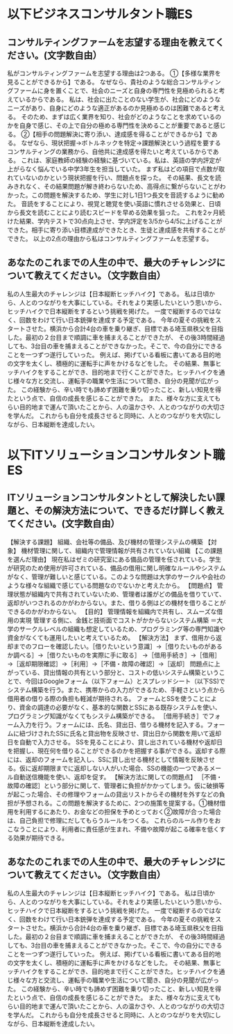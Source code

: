 # 以下ビジネスコンサルタント職ES

## コンサルティングファームを志望する理由を教えてください。(文字数自由）
私がコンサルティングファームを志望する理由は2つある。
①【多様な業界を見ることができるから】である。
なぜなら、貴社のような総合コンサルティングファームに身を置くことで、社会のニーズと自身の専門性を見極められると考えているからである。
私は、社会に出たことのない学生が、社会にどのようなニーズがあり、自身にどのような適正があるのか見極めるのは困難であると考える。
そのため、まずは広く業界を知り、社会がどのようなことを求めているのかを自身で感じ、その上で自分の極める専門性を決めることが重要であると感じる。
②【相手の問題解決に寄り添い、達成感を得ることができるから】である。
なぜなら、現状把握→ボトルネックを特定→課題解決という過程を要するコンサルティングの業務から、自他共に達成感を得たいと考えているからである。
これは、家庭教師の経験の経験に基づいている。私は、英語の学内評定が上がらなく悩んでいる中学3年生を担当していた。
まず私はどの項目で点数が取れていないのかという現状把握を行い、問題点を探った。
その結果、長文を読みきれなく、その結果問題が解き終わらないため、高得点に繋がらないことがわかった。この問題を解決するため、学生に対し1日1つ長文を音読するように勧めた。
音読をすることにより、視覚と聴覚を使い英語に慣れさせる効果と、日頃から長文を読むことにより読むスピードを早める効果を狙った。
これを2ヶ月続けた結果、学内テストで30点向上させ、学内評定を3/5から4/5に上げることができた。相手に寄り添い目標達成ができたとき、生徒と達成感を共有することができた。
以上の2点の理由から私はコンサルティングファームを志望する。

## あなたのこれまでの人生の中で、最大のチャレンジについて教えてください。（文字数自由）
私の人生最大のチャレンジは【日本縦断ヒッチハイク】である。
私は日頃から、人とのつながりを大事にしている。それをより実感したいという思いから、ヒッチハイクで日本縦断をするという挑戦を掲げた。
一度で縦断するのではなく、回数をわけて行い日本銃弾を達成する予定である。
今年の夏その挑戦をスタートさせた。横浜から合計4台の車を乗り継ぎ、目標である埼玉県秩父を目指した。最初の２台目まで順調に車を捕まえることができたが、
その後3時間経過しても、3台目の車を捕まえることができなかった。そこで、今の自分にできることを一つずつ遂行していった。
例えば、掲げている看板に書いてある目的地の文字を太くし、積極的に運転手に声をかけるなどをした。
その結果、無事ヒッチハイクをすることができ、目的地まで行くことができた。ヒッチハイクを通じ様々な方と交流し、運転手の職業や生活について聞き、自分の見聞が広がった。
この経験から、辛い時でも諦めず困難を乗り切ったこと、新しい知見を得たという点で、自信の成長を感じることができた。
また、様々な方に支えてもらい目的地まで運んで頂いたことから、人の温かさや、人とのつながりの大切さを学んだ。
これからも自分を成長させると同時に、人とのつながりを大切にしながら、日本縦断を達成したい。

# 以下ITソリューションコンサルタント職ES

## ITソリューションコンサルタントとして解決したい課題と、その解決方法について、できるだけ詳しく教えてください。(文字数自由）
【解決する課題】
組織、会社等の備品、及び機材の管理システムの構築
【対象】
機材管理に関して、組織内で管理情報が共有されていない組織
【この課題を選んだ理由】
現在私はゼミの研究室にある備品の管理を任されている。学生が研究のため使用が許可されている、備品の借用に関し明確なルールやシステムがなく、管理が難しいと感じている。このような問題は大学のサークルや会社のような様々な組織で感じている問題なのでないかと考えたから。
【問題点】
管理状態が組織内で共有されていないため、管理者は誰がどの備品を借りていて、返却がいつされるのかがわからない。また、借りる側はどの機材を借りることができるのかがわからない。
【目的】
管理情報を組織内で共有し、スムーズな借用の実現
管理する側に、金銭と技術面でコストがかからないシステム構築
  ＝大学のサークルレベルの組織も想定しているため、プログラミング等の専門知識や資金がなくても運用したいと考えているため。
【解決方法】
まず、借用から返却までのフローを確認したい。［借りたいという意識］→［借りたいものがあるか調べる］→［借りたいものを実際に手に取る］
→［借用手続き］→［借用］→［返却期限確認］→［利用］→［不備・故障の確認］→［返却］
問題点に上がっている、貸出情報の共有という部分と、コストの低いシステム構築ということで、今回はGoogleフォーム（以下フォーム）とスプレッドシート（以下SS)でシステム構築を行う。また、携帯からの入力ができるため、手軽さという点から借用者の借りる際の負担も軽減が期待される。
フォームとSSを使うことにより、資金の調達の必要がなく、基本的な関数とSSにある既存システムを使い、プログラミング知識がなくてもシステム構築ができる。
［借用手続き］でフォーム入力を行う。フォームには、氏名、貸出日、借りる機材を記入する。フォームに紐づけされたSSに氏名と貸出物を反映させ、貸出日から関数を用いて返却日を自動で入力させる。
SSを見ることにより、貸し出されている機材や返却日を把握し、現在何を借りることができるのかを把握する事ができる。返却する際には、返却のフォームを記入し、SSに貸し出せる機材として情報を反映させる。仮に返却期限までに返却しない人がいた場合、SSの機能の一つであるメール自動送信機能を使い、返却を促す。
【解決方法に関しての問題点】
［不備・故障の確認］という部分に関して、管理者に負担がかかってしまう。仮に破損等が起こった場合、その修理やフォームの貸出リストからその機材を外すなどの負担が予想される。この問題を解決するために、2つの施策を提案する。①機材借用を利用するにあたり、お金などの担保を予めとっておく②故障が合った場合は、自己負担で修理にだしてもらうルールをつくる。
これらのルール作りをおこなうことにより、利用者に責任感が生まれ、不備や故障が起こる確率を低くする効果が期待できる。

## あなたのこれまでの人生の中で、最大のチャレンジについて教えてください。（文字数自由）
私の人生最大のチャレンジは【日本縦断ヒッチハイク】である。
私は日頃から、人とのつながりを大事にしている。それをより実感したいという思いから、ヒッチハイクで日本縦断をするという挑戦を掲げた。
一度で縦断するのではなく、回数をわけて行い日本銃弾を達成する予定である。
今年の夏その挑戦をスタートさせた。横浜から合計4台の車を乗り継ぎ、目標である埼玉県秩父を目指した。最初の２台目まで順調に車を捕まえることができたが、
その後3時間経過しても、3台目の車を捕まえることができなかった。そこで、今の自分にできることを一つずつ遂行していった。
例えば、掲げている看板に書いてある目的地の文字を太くし、積極的に運転手に声をかけるなどをした。
その結果、無事ヒッチハイクをすることができ、目的地まで行くことができた。ヒッチハイクを通じ様々な方と交流し、運転手の職業や生活について聞き、自分の見聞が広がった。
この経験から、辛い時でも諦めず困難を乗り切ったこと、新しい知見を得たという点で、自信の成長を感じることができた。
また、様々な方に支えてもらい目的地まで運んで頂いたことから、人の温かさや、人とのつながりの大切さを学んだ。
これからも自分を成長させると同時に、人とのつながりを大切にしながら、日本縦断を達成したい。
